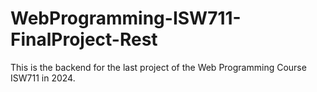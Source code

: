 # WebProgramming-ISW711-FinalProject-Rest

This is the backend for the last project of the Web Programming Course ISW711 in 2024.
